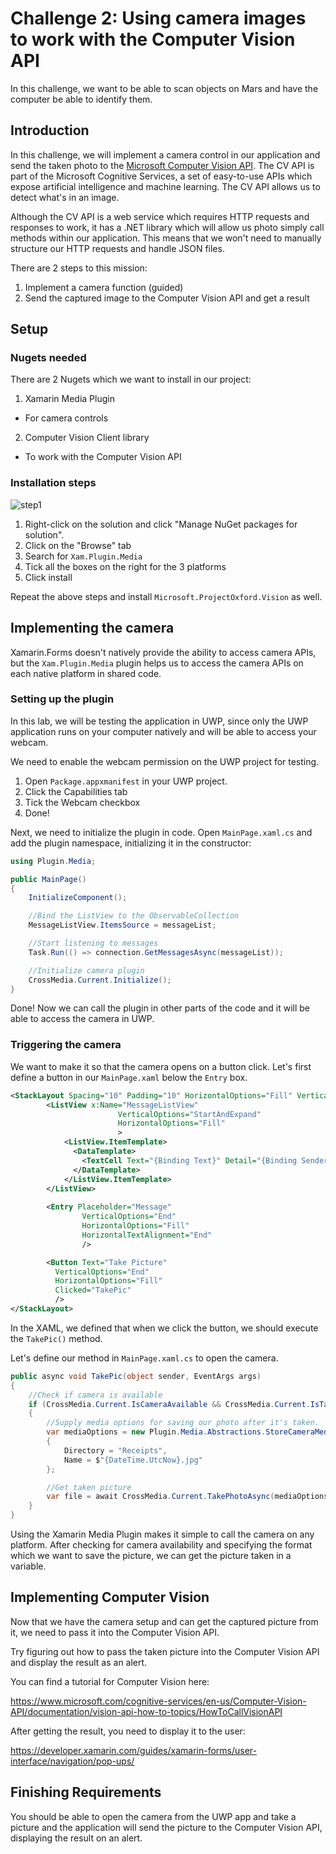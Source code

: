 # Challenge 2: Using camera images to work with the Computer Vision API
In this challenge, we want to be able to scan objects on Mars and have the computer be able to identify them.

## Introduction
In this challenge, we will implement a camera control in our application and send the taken photo to the [Microsoft Computer Vision API](https://www.microsoft.com/cognitive-services/en-us/computer-vision-api).
The CV API is part of the Microsoft Cognitive Services, a set of easy-to-use APIs which expose artificial intelligence and machine learning. The CV API allows us to detect what's in an image.

Although the CV API is a web service which requires HTTP requests and responses to work, it has a .NET library which will allow us photo
simply call methods within our application. This means that we won't need to manually structure our HTTP requests and handle JSON files.

There are 2 steps to this mission:

1. Implement a camera function (guided)
2. Send the captured image to the Computer Vision API and get a result

## Setup

### Nugets needed
There are 2 Nugets which we want to install in our project:

1. Xamarin Media Plugin
  * For camera controls
2. Computer Vision Client library
  * To work with the Computer Vision API

### Installation steps

![step1](https://raw.githubusercontent.com/ujjwalmsft/XamarinBotHOL/master/Images/solutionnugets.png)

1. Right-click on the solution and click "Manage NuGet packages for solution".
2. Click on the "Browse" tab
3. Search for `Xam.Plugin.Media`
4. Tick all the boxes on the right for the 3 platforms
5. Click install

Repeat the above steps and install `Microsoft.ProjectOxford.Vision` as well.

## Implementing the camera
Xamarin.Forms doesn't natively provide the ability to access camera APIs, 
but the `Xam.Plugin.Media` plugin helps us to access the camera APIs on each native platform in shared code.

### Setting up the plugin

In this lab, we will be testing the application in UWP, since only the UWP application runs on your computer natively and will be able to access your webcam.

We need to enable the webcam permission on the UWP project for testing.

1. Open `Package.appxmanifest` in your UWP project.
2. Click the Capabilities tab
3. Tick the Webcam checkbox
4. Done!

Next, we need to initialize the plugin in code. Open `MainPage.xaml.cs` and add the plugin namespace, initializing it in the constructor:

```cs
using Plugin.Media;

public MainPage()
{
    InitializeComponent();

    //Bind the ListView to the ObservableCollection
    MessageListView.ItemsSource = messageList;

    //Start listening to messages
    Task.Run(() => connection.GetMessagesAsync(messageList));

    //Initialize camera plugin
    CrossMedia.Current.Initialize();
}
```

Done! Now we can call the plugin in other parts of the code and it will be able to access the camera in UWP.

### Triggering the camera

We want to make it so that the camera opens on a button click. Let's first define a button in our `MainPage.xaml`
below the `Entry` box.

```xml
<StackLayout Spacing="10" Padding="10" HorizontalOptions="Fill" VerticalOptions="Fill" Orientation="Vertical">
        <ListView x:Name="MessageListView"
                        VerticalOptions="StartAndExpand"
                        HorizontalOptions="Fill"
                        >
            <ListView.ItemTemplate>
              <DataTemplate>
                <TextCell Text="{Binding Text}" Detail="{Binding Sender}" />
              </DataTemplate>
            </ListView.ItemTemplate>
        </ListView>
    
        <Entry Placeholder="Message"
                VerticalOptions="End"
                HorizontalOptions="Fill"
                HorizontalTextAlignment="End"
                />

        <Button Text="Take Picture"
          VerticalOptions="End"
          HorizontalOptions="Fill"
          Clicked="TakePic"
          />
</StackLayout>
```

In the XAML, we defined that when we click the button, we should execute the `TakePic()` method.

Let's define our method in `MainPage.xaml.cs` to open the camera.

```cs
public async void TakePic(object sender, EventArgs args)
{
    //Check if camera is available
    if (CrossMedia.Current.IsCameraAvailable && CrossMedia.Current.IsTakePhotoSupported)
    {
        //Supply media options for saving our photo after it's taken.
        var mediaOptions = new Plugin.Media.Abstractions.StoreCameraMediaOptions
        {
            Directory = "Receipts",
            Name = $"{DateTime.UtcNow}.jpg"
        };

        //Get taken picture
        var file = await CrossMedia.Current.TakePhotoAsync(mediaOptions);
    }
}
```

Using the Xamarin Media Plugin makes it simple to call the camera on any platform. After checking for camera availability
and specifying the format which we want to save the picture, we can get the picture taken in a variable.

## Implementing Computer Vision
Now that we have the camera setup and can get the captured picture from it, we need to pass it into the Computer Vision API.

Try figuring out how to pass the taken picture into the Computer Vision API and display the result as an alert.

You can find a tutorial for Computer Vision here:

https://www.microsoft.com/cognitive-services/en-us/Computer-Vision-API/documentation/vision-api-how-to-topics/HowToCallVisionAPI

After getting the result, you need to display it to the user:

https://developer.xamarin.com/guides/xamarin-forms/user-interface/navigation/pop-ups/

## Finishing Requirements
You should be able to open the camera from the UWP app and take a picture and the application will send the picture to the Computer Vision API,
displaying the result on an alert.

